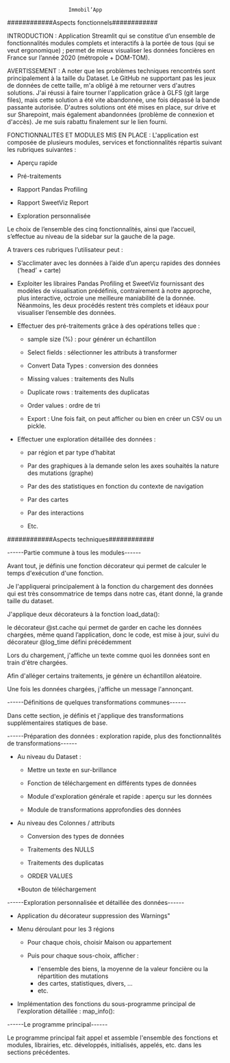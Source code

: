 						Immobil’App


############Aspects fonctionnels############

INTRODUCTION : 
Application Streamlit qui se constitue d’un ensemble de fonctionnalités modules complets et interactifs à la portée de tous (qui se veut ergonomique) ; permet de mieux visualiser les données foncières en France sur l’année 2020 (métropole + DOM-TOM).

AVERTISSEMENT : 
A noter que les problèmes techniques rencontrés sont principalement à la taille du Dataset. Le GitHub ne supportant pas les jeux de données de cette taille, m'a obligé à me retourner vers d'autres solutions. J'ai réussi à faire tourner l'application grâce à GLFS (git large files), mais cette solution a été vite abandonnée, une fois dépassé la bande passante autorisée. D'autres solutions ont été mises en place, sur drive et sur Sharepoint, mais également abandonnées (problème de connexion et d'accès). Je me suis rabattu finalement sur le lien fourni.



FONCTIONNALITES ET MODULES MIS EN PLACE : 
L'application est composée de plusieurs modules, services et fonctionnalités répartis suivant les rubriques suivantes :


- Aperçu rapide

- Pré-traitements

- Rapport Pandas Profiling

- Rapport SweetViz Report

- Exploration personnalisée 



Le choix de l’ensemble des cinq fonctionnalités, ainsi que l’accueil, s’effectue au niveau de la sidebar sur la gauche de la page.



A travers ces rubriques l’utilisateur peut :

- S’acclimater avec les données à l’aide d’un aperçu rapides des données (‘head’ + carte)



- Exploiter les libraires Pandas Profiling et SweetViz fournissant des modèles de visualisation prédéfinis, contrairement à notre approche, plus interactive, octroie une meilleure maniabilité de la donnée. Néanmoins, les deux procédés restent très complets et idéaux pour visualiser l’ensemble des données. 



- Effectuer des pré-traitements grâce à des opérations telles que :

	* sample size (%) : pour générer un échantillon

	* Select fields : sélectionner les attributs à transformer

	* Convert Data Types : conversion des données

	* Missing values : traitements des Nulls

	* Duplicate rows : traitements des duplicatas 

	* Order values : ordre de tri

	* Export : Une fois fait, on peut afficher ou bien en créer un CSV ou un pickle.



- Effectuer une exploration détaillée des données :
	* par région et par type d’habitat

	* Par des graphiques à la demande selon les axes souhaités la nature des mutations (graphe)

	* Par des des statistiques en fonction du contexte de navigation

	* Par des cartes 
	* Par des interactions 
	* Etc. 



############Aspects techniques############



------Partie commune à tous les modules------



Avant tout, je définis une fonction décorateur qui permet de calculer le temps d'exécution d'une fonction.

Je l'appliquerai principalement à la fonction du chargement des données qui est très consommatrice de temps dans notre cas, étant donné, la grande taille du dataset.



J'applique deux décorateurs à la fonction load_data():

le décorateur @st.cache qui permet de garder en cache les données chargées, même quand l’application, donc le code, est mise à jour, suivi du décorateur @log_time défini précédemment



Lors du chargement, j'affiche un texte comme quoi les données sont en train d'être chargées.



Afin d'alléger certains traitements, je génère un échantillon aléatoire.



Une fois les données chargées, j'affiche un message l'annonçant.




------Définitions de quelques transformations communes------

Dans cette section, je définis et j'applique des transformations supplémentaires statiques de base.




------Préparation des données : exploration rapide, plus des fonctionnalités de transformations------



- Au niveau du Dataset :
	* Mettre un texte en sur-brillance

	* Fonction de téléchargement en différents types de données

	* Module d'exploration générale et rapide : aperçu sur les données

	* Module de transformations approfondies des données



- Au niveau des Colonnes / attributs



	* Conversion des types de données

	* Traitements des NULLS

	* Traitements des duplicatas

	* ORDER VALUES

	*Bouton de téléchargement


------Exploration personnalisée et détaillée des données------


- Application du décorateur suppression des Warnings"

- Menu déroulant pour les 3 régions

	* Pour chaque chois, choisir Maison ou appartement

	* Puis pour chaque sous-choix, afficher :

		* l'ensemble des biens, la moyenne de la valeur foncière ou la répartition des mutations
		* des cartes, statistiques, divers, ...
		* etc.

- Implémentation des fonctions du sous-programme principal de l'exploration détaillée : map_info(): 


------Le programme principal------

Le programme principal fait appel et assemble l'ensemble des fonctions et modules, librairies, etc. développés, initialisés, appelés, etc. dans les sections précédentes.









